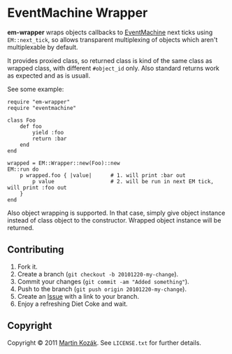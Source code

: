EventMachine Wrapper
====================

**em-wrapper** wraps objects callbacks to [EventMachine][8] next ticks using
`EM::next_tick`, so allows transparent multiplexing of objects which 
aren't multiplexable by default.

It provides proxied class, so returned class is kind of the same class
as wrapped class, with different `#object_id` only. Also standard returns
work as expected and as is usuall. 
  
See some example:

    require "em-wrapper"
    require "eventmachine"
    
    class Foo
        def foo
            yield :foo
            return :bar
        end
    end
    
    wrapped = EM::Wrapper::new(Foo)::new
    EM::run do
        p wrapped.foo { |value|      # 1. will print :bar out
            p value                  # 2. will be run in next EM tick, will print :foo out
        }
    end    

Also object wrapping is supported. In that case, simply give object instance
instead of class object to the constructor. Wrapped object instance will be returned.

Contributing
------------

1. Fork it.
2. Create a branch (`git checkout -b 20101220-my-change`).
3. Commit your changes (`git commit -am "Added something"`).
4. Push to the branch (`git push origin 20101220-my-change`).
5. Create an [Issue][9] with a link to your branch.
6. Enjoy a refreshing Diet Coke and wait.


Copyright
---------

Copyright &copy; 2011 [Martin Kozák][10]. See `LICENSE.txt` for
further details.

[8]: http://rubyeventmachine.com/
[9]: http://github.com/martinkozak/em-wrapper/issues
[10]: http://www.martinkozak.net/
